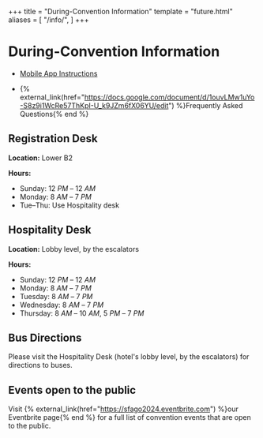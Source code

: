 +++
title = "During-Convention Information"
template = "future.html"
aliases = [
  "/info/",
]
+++

<div class="information">

# During-Convention Information

<div class="big-links">

* <a href="/app/">Mobile App Instructions</a>

* {% external_link(href="https://docs.google.com/document/d/1ouvLMw1uYo-S8z9i1WcRe57ThKpI-U_k9JZm6fX06YU/edit") %}Frequently Asked Questions{% end %}

</div>

## Registration Desk

<strong>Location:</strong> Lower B2

<strong>Hours:</strong>
* Sunday: <span class="time">12 <i>PM</i></span> – <span class="time">12 <i>AM</i></span>
* Monday: <span class="time">8 <i>AM</i></span> – <span class="time">7 <i>PM</i></span>
* Tue–Thu: Use Hospitality desk

## Hospitality Desk

<strong>Location:</strong> Lobby level, by the escalators

<strong>Hours:</strong>
* Sunday: <span class="time">12 <i>PM</i></span> – <span class="time">12 <i>AM</i></span>
* Monday: <span class="time">8 <i>AM</i></span> – <span class="time">7 <i>PM</i></span>
* Tuesday: <span class="time">8 <i>AM</i></span> – <span class="time">7 <i>PM</i></span>
* Wednesday: <span class="time">8 <i>AM</i></span> – <span class="time">7 <i>PM</i></span>
* Thursday: <span class="time">8 <i>AM</i></span> – <span class="time">10 <i>AM</i></span>, <span class="time">5 <i>PM</i></span> – <span class="time">7 <i>PM</i></span>

## Bus Directions

Please visit the Hospitality Desk (hotel's lobby level, by the escalators) for directions to buses.

## Events open to the public

Visit {% external_link(href="https://sfago2024.eventbrite.com") %}our Eventbrite page{% end %} for a full list of convention events that are open to the public.

</div>
